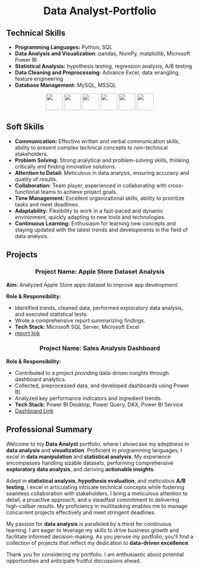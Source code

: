 <h1 align="center">Data Analyst-Portfolio</h1>

## Technical Skills
- **Programming Languages:** Python, SQL
- **Data Analysis and Visualization:** pandas, NumPy, matplotlib, Microsoft Power BI 
- **Statistical Analysis:** hypothesis testing, regression analysis, A/B testing
- **Data Cleaning and Preprocessing:** Advance Excel, data wrangling, feature engineering
- **Database Management:**  MySQL, MSSQL
 <div align="center">
  <code><a href="https://www.python.org/" target="_blank"><img height="45" src="https://www.vectorlogo.zone/logos/python/python-ar21.svg"></a></code>
  <code><a href="https://jupyter.org/" target="_blank"><img height="45" src="https://www.vectorlogo.zone/logos/jupyter/jupyter-ar21.svg"></a></code>
  <code><a href="https://numpy.org/" target="_blank"><img height="45" src="https://www.vectorlogo.zone/logos/numpy/numpy-ar21.svg"></a></code>
  <code><a href="https://pandas.pydata.org/" target="_blank"><img height="45" src="https://upload.wikimedia.org/wikipedia/commons/e/ed/Pandas_logo.svg"></a></code>
  <code><a href="https://matplotlib.org/" target="_blank"><img height="45" src="https://upload.wikimedia.org/wikipedia/commons/8/84/Matplotlib_icon.svg"></a></code>
  <code><a href="https://powerbi.microsoft.com/" target="_blank"><img height="45" src="https://www.vectorlogo.zone/logos/microsoft_powerbi/microsoft_powerbi-ar21.svg"></a></code>
</div>

## Soft Skills
- **Communication:** Effective written and verbal communication skills, ability to present complex technical concepts to non-technical stakeholders.
- **Problem Solving:** Strong analytical and problem-solving skills, thinking critically and finding innovative solutions.
- **Attention to Detail:** Meticulous in data analysis, ensuring accuracy and quality of results.
- **Collaboration:** Team player, experienced in collaborating with cross-functional teams to achieve project goals.
- **Time Management:** Excellent organizational skills, ability to prioritize tasks and meet deadlines.
- **Adaptability:** Flexibility to work in a fast-paced and dynamic environment, quickly adapting to new tools and technologies.
- **Continuous Learning:** Enthusiasm for learning new concepts and staying updated with the latest trends and developments in the field of data analysis.

## Projects

<h3 align="center">Project Name: Apple Store Dataset Analysis</h3>

**Aim:** Analyzed Apple Store apps dataset to improve app development.

**Role & Responsibility:**
- Identified trends, cleaned data, performed exploratory data analysis, and executed statistical tests.
- Wrote a comprehensive report summarizing findings.
- **Tech Stack:** Microsoft SQL Server, Microsoft Excel
- [report link](https://nbviewer.org/github/SachinSS96/Data_Science_Portfolio/blob/833496c7146e0d1443d3c521e39054aa6c20fbf7/SQL/applestore_SQL/Apple%20Storeppt.pdf)


<h3 align="center">Project Name: Sales Analysis Dashboard</h3>

**Role & Responsibility:**
- Contributed to a project providing data-driven insights through dashboard analytics.
- Collected, preprocessed data, and developed dashboards using Power BI.
- Analyzed key performance indicators and ingredient trends.
- **Tech Stack:** Power BI Desktop, Power Query, DAX, Power BI Service
- [Dashboard Link](https://app.powerbi.com/view?r=eyJrIjoiMzc1NjU4NWEtN2QxNS00NmM3LTg5Y2EtNDY1N2JkNTljYWFiIiwidCI6ImJjNDhjNTk4LTFmMzEtNDA2Yy1hZmJmLTBiYzAwYmJhZTQ2NSJ9)

## Professional Summary
Welcome to my **Data Analyst** portfolio, where I showcase my adeptness in **data analysis** and **visualization**. Proficient in programming languages, I excel in **data manipulation** and **statistical analysis**. My experience encompasses handling sizable datasets, performing comprehensive **exploratory data analysis**, and deriving **actionable insights**.

Adept in **statistical analysis**, **hypothesis evaluation**, and meticulous **A/B testing**, I excel in articulating intricate technical concepts while fostering seamless collaboration with stakeholders. I bring a meticulous attention to detail, a proactive approach, and a steadfast commitment to delivering high-caliber results. My proficiency in multitasking enables me to manage concurrent projects effectively and meet stringent deadlines.

My passion for **data analysis** is paralleled by a thirst for continuous learning. I am eager to leverage my skills to drive business growth and facilitate informed decision-making. As you peruse my portfolio, you'll find a collection of projects that reflect my dedication to **data-driven excellence**.

Thank you for considering my portfolio. I am enthusiastic about potential opportunities and anticipate fruitful discussions ahead.
